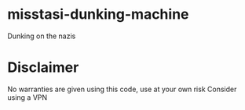 # misstasi-dunking-machine
Dunking on the nazis

# Disclaimer
No warranties are given using this code, use at your own risk
Consider using a VPN
